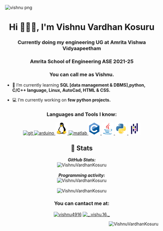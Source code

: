 ![vishnu png](https://user-images.githubusercontent.com/94121040/166703053-ffcc1410-399e-40cb-8380-550c47d2174e.png)

<h1 align="center">Hi 👨🏻‍🎓, I'm Vishnu Vardhan Kosuru</h1>

<h3 align="center">Currently doing my engineering UG at Amrita Vishwa Vidyaapeetham</h3>

<h3 align="center">Amrita School of Engineering ASE 2021-25</h3>

<h3 align="center">You can call me as Vishnu.</h3> 

- 📖 I’m currently learning **SQL [data management & DBMS],python, C/C++ language, Linux, AutoCad, HTML & CSS.**

- 💻 I’m currently working on **few python projects.**

<!-- - 📝 How to reach me **vishnu4916@gmail.com** -->

<!--[![Instagram Badge](https://img.shields.io/badge/-_.vishu.16._-e4405f?style=flat-square&logo=Instagram&logoColor=white&link=https://www.instagram.com/_.vishu.16._/)](https://www.instagram.com/_.vishu.16._/)
[![Gmail Badge](https://img.shields.io/badge/-vishnu4916@gmail.com-d14836?style=flat-square&logo=Gmail&logoColor=white&link=mailto:vishnu4916@gmail.com)](mailto:vishnu4916@gmail.com)-->

<h3 align="center">Languages and Tools I know:</h3>
<p align="center"> 
<a href="https://git-scm.com/" target="_blank" rel="noreferrer"> <img src="https://www.vectorlogo.zone/logos/git-scm/git-scm-icon.svg" alt="git" width="40" height="40"/> </a> 
<a href="https://www.arduino.cc/" target="_blank" rel="noreferrer"> <img src="https://cdn.worldvectorlogo.com/logos/arduino-1.svg" alt="arduino" width="40" height="40"/> </a> 
<a href="https://www.linux.org/" target="_blank" rel="noreferrer"> <img src="https://raw.githubusercontent.com/devicons/devicon/master/icons/linux/linux-original.svg" alt="linux" width="40" height="40"/> </a>
<a href="https://www.mathworks.com/" target="_blank" rel="noreferrer"> <img src="https://upload.wikimedia.org/wikipedia/commons/2/21/Matlab_Logo.png" alt="matlab" width="40" height="40"/> </a> 
<a href="https://www.cprogramming.com/" target="_blank" rel="noreferrer"> <img src="https://raw.githubusercontent.com/devicons/devicon/master/icons/c/c-original.svg" alt="c" width="40" height="40"/> </a> 
<a href="https://www.java.com" target="_blank" rel="noreferrer"> <img src="https://raw.githubusercontent.com/devicons/devicon/master/icons/java/java-original.svg" alt="java" width="40" height="40"/> </a>
<a href="https://www.python.org" target="_blank" rel="noreferrer"> <img src="https://raw.githubusercontent.com/devicons/devicon/master/icons/python/python-original.svg" alt="python" width="40" height="40"/> </a>
<a href="https://pandas.pydata.org/" target="_blank" rel="noreferrer"> <img src="https://raw.githubusercontent.com/devicons/devicon/2ae2a900d2f041da66e950e4d48052658d850630/icons/pandas/pandas-original.svg" alt="pandas" width="40" height="40"/> </a>  
</p>

<h2 align="center">👀 Stats</h2>
<div>
  <p align="center">
  <b><em>GitHub Stats:</em></b> <br/>
   <img src="https://github-readme-streak-stats.herokuapp.com/?user=VishnuVardhanKosuru&" alt="VishnuVardhanKosuru" /> <br/><br/>
  <b><em>Programming activity:</em></b> <br/>
   <img src="https://github-readme-stats.vercel.app/api/top-langs?username=VishnuVardhanKosuru&show_icons=true&locale=en&layout=compact" alt="VishnuVardhanKosuru" /><br/><br/>
   <img src="https://github-readme-stats.vercel.app/api?username=VishnuVardhanKosuru&show_icons=true&locale=en" alt="VishnuVardhanKosuru" />
  </p>
</div>


<h3 align="center">You can cantact me at:</h3>
<p align="center">
<a href="https://twitter.com/vishnu4916" target="blank"><img align="center" src="https://raw.githubusercontent.com/rahuldkjain/github-profile-readme-generator/master/src/images/icons/Social/twitter.svg" alt="vishnu4916" height="30" width="40" /></a>
<a href="https://instagram.com/_.vishu.16._" target="blank"><img align="center" src="https://raw.githubusercontent.com/rahuldkjain/github-profile-readme-generator/master/src/images/icons/Social/instagram.svg" alt="_.vishu.16._" height="30" width="40" /></a>
</p>

<p align="right"> <img src="https://komarev.com/ghpvc/?username=VishnuVardhanKosuru&label=Profile%20views&color=0e75b6&style=flat" alt="VishnuVardhanKosuru" /> </p>
